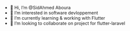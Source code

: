 - 👋 Hi, I’m @SidAhmed Aboura
- 👀 I’m interested in software devloppement
- 🌱 I’m currently learning & working with Flutter
- 💞️ I’m looking to collaborate on project for flutter-laravel

<!---
SidouAbr/SidouAbr is a ✨ special ✨ repository because its `README.md` (this file) appears on your GitHub profile.
You can click the Preview link to take a look at your changes.
--->

